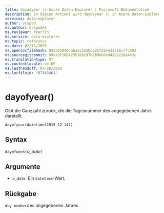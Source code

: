 ```yaml
---
title: dayosyear ()-Azure Daten-Explorer | Microsoft-Dokumentation
description: In diesem Artikel wird dayosyear () in Azure Daten-Explorer beschrieben.
services: data-explorer
author: orspod
ms.author: orspodek
ms.reviewer: rkarlin
ms.service: data-explorer
ms.topic: reference
ms.date: 02/13/2020
ms.openlocfilehash: 925b65846c6ba32163bd325fd2ee3321bc7fc802
ms.sourcegitcommit: 09da3f26b4235368297b8b9b604d4282228a443c
ms.translationtype: MT
ms.contentlocale: de-DE
ms.lasthandoff: 07/28/2020
ms.locfileid: "87348461"
---
```

# <a name="dayofyear"></a>dayofyear()

Gibt die Ganzzahl zurück, die die Tagesnummer des angegebenen Jahrs darstellt.

```kusto
dayofyear(datetime(2015-12-14))
```

## <a name="syntax"></a>Syntax

`dayofweek(`*a_date*`)`

## <a name="arguments"></a>Argumente

* `a_date`: Ein `datetime`-Wert.

## <a name="returns"></a>Rückgabe

`day number`des angegebenen Jahres.